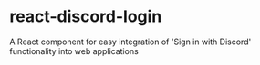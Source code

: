 # react-discord-login

A React component for easy integration of 'Sign in with Discord' functionality into web applications
